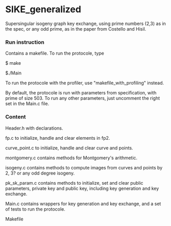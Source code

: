 # SIKE_generalized

Supersingular isogeny graph key exchange, using prime numbers (2,3) as in the spec, or any odd prime, as in the paper from Costello and Hisil.

### Run instruction

Contains a makefile.
To run the protocole, type

$ make

$./Main

To run the protocole with the profiler, use "makefile_with_profiling" instead.

By default, the protocole is run with parameters from specification, with prime of size 503. To run any other parameters, just uncomment the right set in the Main.c file.

### Content

Header.h with declarations.

fp.c to initialize, handle and clear elements in fp2.

curve_point.c to initialize, handle and clear curve and points.

montgomery.c contains methods for Montgomery's arithmetic.

isogeny.c contains methods to compute images from curves and points by 2, 3? or any odd degree isogeny.

pk_sk_param.c  contains methods to initialize, set and clear public parameters, private key and public key, including key generation and key exchange.

Main.c contains wrappers for key generation and key exchange, and a set of tests to run the protocole.

Makefile 
